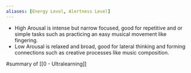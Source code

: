 ```yaml
---
aliases: [Energy Level, Alertness Level]
---
```


- High Arousal is intense but narrow focused, good for repetitive and or simple tasks such as practicing an easy musical movement like fingering.
- Low Arousal is relaxed and broad, good for lateral thinking and forming connections such as creative processes like music composition.

#summary  of [[0 - Ultralearning]]